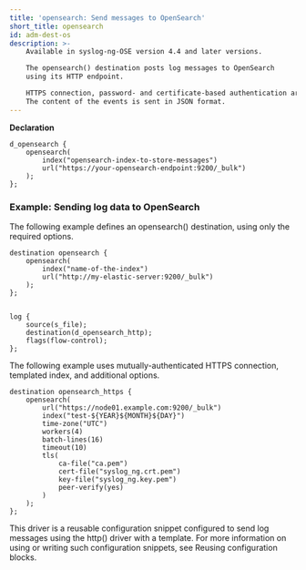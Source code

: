 ```yaml
---
title: 'opensearch: Send messages to OpenSearch'
short_title: opensearch
id: adm-dest-os
description: >-
    Available in syslog-ng-OSE version 4.4 and later versions.

    The opensearch() destination posts log messages to OpenSearch
    using its HTTP endpoint.

    HTTPS connection, password- and certificate-based authentication are supported.
    The content of the events is sent in JSON format.
---
```


**Declaration**

```config
d_opensearch {
    opensearch(
        index("opensearch-index-to-store-messages")
        url("https://your-opensearch-endpoint:9200/_bulk")
    );
};
```

### Example: Sending log data to OpenSearch

The following example defines an opensearch() destination, using only the required options.

```config
destination opensearch {
    opensearch(
        index("name-of-the-index")
        url("http://my-elastic-server:9200/_bulk")
    );
};


log {
    source(s_file);
    destination(d_opensearch_http);
    flags(flow-control);
};
```

The following example uses mutually-authenticated HTTPS connection, templated index, and additional options.

```config
destination opensearch_https {
    opensearch(
        url("https://node01.example.com:9200/_bulk")
        index("test-${YEAR}${MONTH}${DAY}")
        time-zone("UTC")
        workers(4)
        batch-lines(16)
        timeout(10)
        tls(
            ca-file("ca.pem")
            cert-file("syslog_ng.crt.pem")
            key-file("syslog_ng.key.pem")
            peer-verify(yes)
        )
    );
};
```

This driver is a reusable configuration snippet configured to send log messages using the http() driver with a template. For more information on using or writing such configuration snippets, see Reusing configuration blocks.
